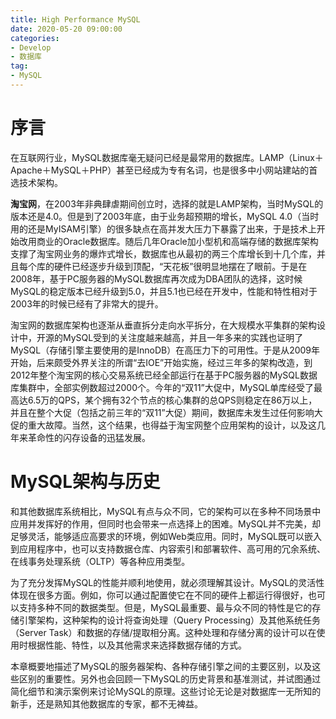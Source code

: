 ```yaml
---
title: High Performance MySQL
date: 2020-05-20 09:00:00
categories:
- Develop
- 数据库
tag: 
- MySQL
---
```


# 序言

在互联网行业，MySQL数据库毫无疑问已经是最常用的数据库。LAMP（Linux＋Apache＋MySQL＋PHP）甚至已经成为专有名词，也是很多中小网站建站的首选技术架构。

**淘宝网**，在2003年非典肆虐期间创立时，选择的就是LAMP架构，当时MySQL的版本还是4.0。但是到了2003年底，由于业务超预期的增长，MySQL 4.0（当时用的还是MyISAM引擎）的很多缺点在高并发大压力下暴露了出来，于是技术上开始改用商业的Oracle数据库。随后几年Oracle加小型机和高端存储的数据库架构支撑了淘宝网业务的爆炸式增长，数据库也从最初的两三个库增长到十几个库，并且每个库的硬件已经逐步升级到顶配，“天花板”很明显地摆在了眼前。于是在2008年，基于PC服务器的MySQL数据库再次成为DBA团队的选择，这时候MySQL的稳定版本已经升级到5.0，并且5.1也已经在开发中，性能和特性相对于2003年的时候已经有了非常大的提升。

淘宝网的数据库架构也逐渐从垂直拆分走向水平拆分，在大规模水平集群的架构设计中，开源的MySQL受到的关注度越来越高，并且一年多来的实践也证明了MySQL（存储引擎主要使用的是InnoDB）在高压力下的可用性。于是从2009年开始，后来颇受外界关注的所谓“去IOE”开始实施，经过三年多的架构改造，到2012年整个淘宝网的核心交易系统已经全部运行在基于PC服务器的MySQL数据库集群中，全部实例数超过2000个。今年的“双11”大促中，MySQL单库经受了最高达6.5万的QPS，某个拥有32个节点的核心集群的总QPS则稳定在86万以上，并且在整个大促（包括之前三年的“双11”大促）期间，数据库未发生过任何影响大促的重大故障。当然，这个结果，也得益于淘宝网整个应用架构的设计，以及这几年来革命性的闪存设备的迅猛发展。

# MySQL架构与历史

和其他数据库系统相比，MySQL有点与众不同，它的架构可以在多种不同场景中应用并发挥好的作用，但同时也会带来一点选择上的困难。MySQL并不完美，却足够灵活，能够适应高要求的环境，例如Web类应用。同时，MySQL既可以嵌入到应用程序中，也可以支持数据仓库、内容索引和部署软件、高可用的冗余系统、在线事务处理系统（OLTP）等各种应用类型。

为了充分发挥MySQL的性能并顺利地使用，就必须理解其设计。MySQL的灵活性体现在很多方面。例如，你可以通过配置使它在不同的硬件上都运行得很好，也可以支持多种不同的数据类型。但是，MySQL最重要、最与众不同的特性是它的存储引擎架构，这种架构的设计将查询处理（Query Processing）及其他系统任务（Server Task）和数据的存储/提取相分离。这种处理和存储分离的设计可以在使用时根据性能、特性，以及其他需求来选择数据存储的方式。

本章概要地描述了MySQL的服务器架构、各种存储引擎之间的主要区别，以及这些区别的重要性。另外也会回顾一下MySQL的历史背景和基准测试，并试图通过简化细节和演示案例来讨论MySQL的原理。这些讨论无论是对数据库一无所知的新手，还是熟知其他数据库的专家，都不无裨益。